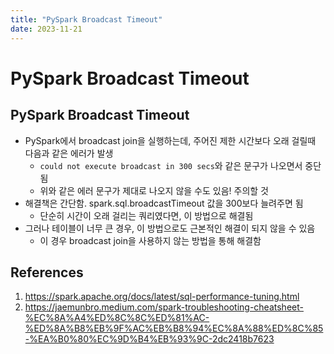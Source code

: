 ```yaml
---
title: "PySpark Broadcast Timeout"
date: 2023-11-21
---
```


# PySpark Broadcast Timeout

## PySpark Broadcast Timeout

- PySpark에서 broadcast join을 실행하는데, 주어진 제한 시간보다 오래 걸릴때 다음과 같은 에러가 발생
  - `could not execute broadcast in 300 secs`와 같은 문구가 나오면서 중단됨
  - 위와 같은 에러 문구가 제대로 나오지 않을 수도 있음! 주의할 것
- 해결책은 간단함. spark.sql.broadcastTimeout 값을 300보다 늘려주면 됨
  - 단순히 시간이 오래 걸리는 쿼리였다면, 이 방법으로 해결됨
- 그러나 테이블이 너무 큰 경우, 이 방법으로도 근본적인 해결이 되지 않을 수 있음
  - 이 경우 broadcast join을 사용하지 않는 방법을 통해 해결함

## References

1. https://spark.apache.org/docs/latest/sql-performance-tuning.html
2. https://jaemunbro.medium.com/spark-troubleshooting-cheatsheet-%EC%8A%A4%ED%8C%8C%ED%81%AC-%ED%8A%B8%EB%9F%AC%EB%B8%94%EC%8A%88%ED%8C%85-%EA%B0%80%EC%9D%B4%EB%93%9C-2dc2418b7623
